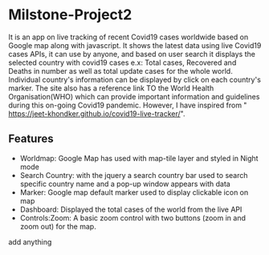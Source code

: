 # Milstone-Project2

It is an app on live tracking of recent Covid19 cases worldwide based on Google map along with javascript.
It shows the latest data using live Covid19 cases APIs, it can use by anyone, and based on user search it displays 
the selected country with covid19 cases e.x: Total cases, Recovered and Deaths in number as well as total update cases 
for the whole world. Individual country's information can be displayed by click on each country's marker. The site also
has a reference link TO the World Health Organisation(WHO) which can provide important information and guidelines during 
this on-going Covid19 pandemic. However, I have inspired from " https://jeet-khondker.github.io/covid19-live-tracker/".
## Features
* Worldmap: Google Map has used with map-tile layer and styled in Night mode
* Search Country: with the jquery a search country bar used to search specific country name and a pop-up window appears with data
* Marker: Google map default marker used to display clickable icon on map
* Dashboard: Displayed the total cases of the world from the live API
* Controls:Zoom: A basic zoom control with two buttons (zoom in and zoom out) for the map.

add anything